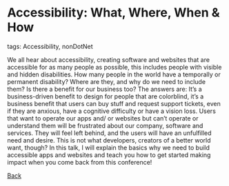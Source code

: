 # Accessibility: What, Where, When & How

tags: Accessibility, nonDotNet

We all hear about accessibility, creating software and websites that are accessible for as many people as possible, this includes people with visible and hidden disabilities. How many people in the world have a temporally or permanent disability? Where are they, and why do we need to include them? Is there a benefit for our business too?
The answers are: It’s a business-driven benefit to design for people that are colorblind, it’s a business benefit that users can buy stuff and request support tickets, even if they are anxious, have a cognitive difficulty or have a vision loss.
Users that want to operate our apps and/ or websites but can’t operate or understand them will be frustrated about our company, software and services. They will feel left behind, and the users will have an unfulfilled need and desire.
This is not what developers, creators of a better world want, though?
In this talk, I will explain the basics why we need to build accessible apps and websites and teach you how to get started making impact when you come back from this conference!

[Back](Accessibility.md)
